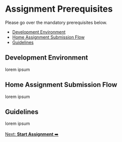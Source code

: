 # Assignment Prerequisites
Please go over the mandatory prerequisites below.

* [Development Environment](#development-environment)
* [Home Assignment Submission Flow](#home-assignment-submission-flow)
* [Guidelines](#guidelines)


## Development Environment
lorem ipsum

## Home Assignment Submission Flow
lorem ipsum

## Guidelines
lorem ipsum
\
\
[Next: **Start Assignment** ➡️](1-assignment.md)
